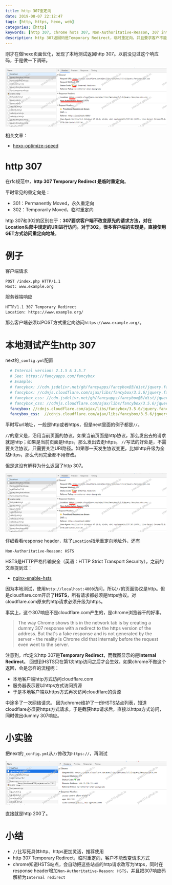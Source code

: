 ```yaml
---
title: http 307重定向
date: 2019-08-07 22:12:47
tags: [http, https, hexo, web]
categories: [http]
keywords: [http 307, chrome hsts 307, Non-Authoritative-Reason, 307 internal redirect]
description: http 307返回码是Temporary Redirect，临时重定向，并且要求客户不能改变请求方式。chrome维护HSTS列表，对于http请求访问HSTS站点，拦截后直接改写为https请求，同时增加返回“Non-Authoritative-Reason： HSTS”，并且把status code解释为“internal redirect”。
---
```


刚才在做hexo页面优化，发现了本地测试返回http 307。以前没见过这个响应码，于是做一下调研。


![http_code_307.png](http_code_307.png)



相关文章：
- [hexo-optimize-speed](/posts/hexo-optimize-speed)

# http 307

在rfc规范中，**http 307 Temporary Redirect 是临时重定向**。

平时常见的重定向是：
- 301：Permanently Moved，永久重定向
- 302：Temporarily Moved，临时重定向

http 307和302的区别在于：**307要求客户端不改变原先的请求方法，对在Location头部中规定的URI进行访问。对于302，很多客户端的实现是，直接使用GET方式访问重定向地址**。

<!-- more -->

# 例子

客户端请求
```
POST /index.php HTTP/1.1
Host: www.example.org
```
服务器端响应
```
HTTP/1.1 307 Temporary Redirect
Location: https://www.example.org/
```
那么客户端必须以POST方式重定向访问`https://www.example.org/`。

# 本地测试产生http 307

next的`_config.yml`配置
```yml
  # Internal version: 2.1.5 & 3.5.7
  # See: https://fancyapps.com/fancybox
  # Example:
  # fancybox: //cdn.jsdelivr.net/gh/fancyapps/fancybox@3/dist/jquery.fancybox.min.js
  # fancybox: //cdnjs.cloudflare.com/ajax/libs/fancybox/3.5.6/jquery.fancybox.min.js
  # fancybox_css: //cdn.jsdelivr.net/gh/fancyapps/fancybox@3/dist/jquery.fancybox.min.css
  # fancybox_css: //cdnjs.cloudflare.com/ajax/libs/fancybox/3.5.6/jquery.fancybox.min.css
  fancybox: //cdnjs.cloudflare.com/ajax/libs/fancybox/3.5.6/jquery.fancybox.min.js
  fancybox_css:  //cdnjs.cloudflare.com/ajax/libs/fancybox/3.5.6/jquery.fancybox.min.css
```
平时写url地址，一般是http或者https，但是next里面的例子都是`//`。

`//`的意义是，沿用当前页面的协议。如果当前页面是http协议，那么发出去的请求就是http；如果是当前页面是https，那么发出去走https。
`//`写法的好处是，不需要关注协议，只需要关注URI路径。如果哪一天发生协议变更，比如http升级为全站https，那么代码完全都不用修改。

但是这没有解释为什么返回了http 307。


![http_code_307.png](http_code_307.png)


仔细看看response header，除了`Location`指示重定向地址外，还有
```
Non-Authoritative-Reason: HSTS
```
HSTS是HTTP严格传输安全（英语：HTTP Strict Transport Security），之前的文章提到过：
- [nginx-enable-hsts](/posts/nginx-enable-hsts)

因为本地测试，使用`http://localhost:4000`访问，所以`//`的页面协议是http。但是cloudflare.com开启了**HSTS**，所有请求都必须是https协议。对cloudflare.com原来的http请求必须升级为https。

事实上，这个307响应不是cloudflare.com产生的，是chrome浏览器干的好事。
>The way Chrome shows this in the network tab is by creating a dummy 307 response with a redirect to the https version of the address. But that's a fake response and is not generated by the server - the reality is Chrome did that internally before the request even went to the server.

注意到，rfc定义http 307是**Temporary Redirect**，而截图显示的是**Internal Redirect**。
回想到HSTS只在第1次http访问之后才会生效。如果chrome不做这个返回，会是怎样的流程呢：
- 本地客户端http方式访问cloudflare.com
- 服务器表示要以https方式访问资源
- 于是本地客户端以https方式再次访问cloudflare的资源

中途多了一次网络请求。
因为chrome维护了一份HSTS站点列表，知道cloudflare必须要https方式请求。于是截获http请求后，直接以https方式访问，同时做出dummy 307响应。

# 小实验

把next的`_config.yml`从`//`修改为`https://`，再测试


![http_code_200.png](http_code_200.png)


直接就是http 200了。

# 小结

- `//`比写死具体http、https更加灵活，推荐使用
- http 307 Temporary Redirect，临时重定向，客户不能改变请求方式
- chrome知道HSTS站点，会自动把这些站点的http请求改写为https，同时在response header增加`Non-Authoritative-Reason: HSTS`，并且把307响应码解析为`Internal redirect`
